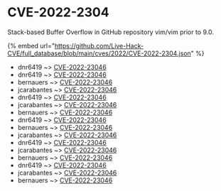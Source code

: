 # CVE-2022-2304

Stack-based Buffer Overflow in GitHub repository vim/vim prior to 9.0.

{% embed url="https://github.com/Live-Hack-CVE/full_database/blob/main/cves/2022/CVE-2022-2304.json" %}


* dnr6419 ~> [CVE-2022-23046](https://www.alice-snow.ru/2022/database/cve-2022-2304/cve-2022-23046-dnr6419)
* dnr6419 ~> [CVE-2022-23046](https://www.alice-snow.ru/2022/database/cve-2022-2304/cve-2022-23046-dnr6419)
* bernauers ~> [CVE-2022-23046](https://www.alice-snow.ru/2022/database/cve-2022-2304/cve-2022-23046-bernauers)
* jcarabantes ~> [CVE-2022-23046](https://www.alice-snow.ru/2022/database/cve-2022-2304/cve-2022-23046-jcarabantes)
* dnr6419 ~> [CVE-2022-23046](https://www.alice-snow.ru/2022/database/cve-2022-2304/cve-2022-23046-dnr6419)
* jcarabantes ~> [CVE-2022-23046](https://www.alice-snow.ru/2022/database/cve-2022-2304/cve-2022-23046-jcarabantes)
* bernauers ~> [CVE-2022-23046](https://www.alice-snow.ru/2022/database/cve-2022-2304/cve-2022-23046-bernauers)
* dnr6419 ~> [CVE-2022-23046](https://www.alice-snow.ru/2022/database/cve-2022-2304/cve-2022-23046-dnr6419)
* bernauers ~> [CVE-2022-23046](https://www.alice-snow.ru/2022/database/cve-2022-2304/cve-2022-23046-bernauers)
* jcarabantes ~> [CVE-2022-23046](https://www.alice-snow.ru/2022/database/cve-2022-2304/cve-2022-23046-jcarabantes)
* dnr6419 ~> [CVE-2022-23046](https://www.alice-snow.ru/2022/database/cve-2022-2304/cve-2022-23046-dnr6419)
* jcarabantes ~> [CVE-2022-23046](https://www.alice-snow.ru/2022/database/cve-2022-2304/cve-2022-23046-jcarabantes)
* bernauers ~> [CVE-2022-23046](https://www.alice-snow.ru/2022/database/cve-2022-2304/cve-2022-23046-bernauers)
* dnr6419 ~> [CVE-2022-23046](https://www.alice-snow.ru/2022/database/cve-2022-2304/cve-2022-23046-dnr6419)
* jcarabantes ~> [CVE-2022-23046](https://www.alice-snow.ru/2022/database/cve-2022-2304/cve-2022-23046-jcarabantes)
* bernauers ~> [CVE-2022-23046](https://www.alice-snow.ru/2022/database/cve-2022-2304/cve-2022-23046-bernauers)